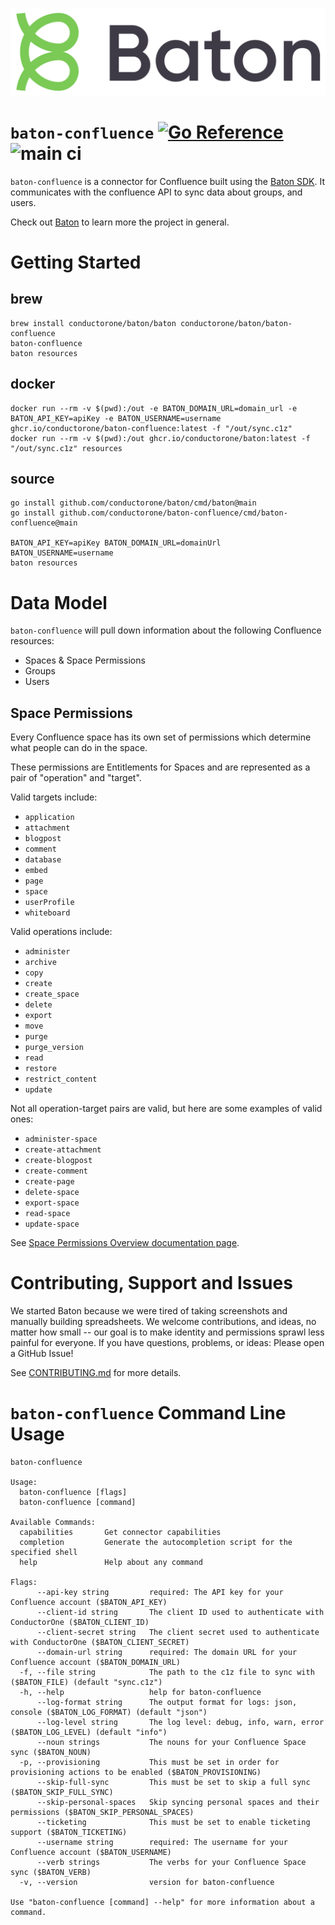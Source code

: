 ![Baton Logo](./docs/images/baton-logo.png)

# `baton-confluence` [![Go Reference](https://pkg.go.dev/badge/github.com/conductorone/baton-confluence.svg)](https://pkg.go.dev/github.com/conductorone/baton-confluence) ![main ci](https://github.com/conductorone/baton-confluence/actions/workflows/main.yaml/badge.svg)

`baton-confluence` is a connector for Confluence built using the [Baton SDK](https://github.com/conductorone/baton-sdk). It communicates with the confluence API to sync data about groups, and users.

Check out [Baton](https://github.com/conductorone/baton) to learn more the project in general.

# Getting Started

## brew

```
brew install conductorone/baton/baton conductorone/baton/baton-confluence
baton-confluence
baton resources
```

## docker

```
docker run --rm -v $(pwd):/out -e BATON_DOMAIN_URL=domain_url -e BATON_API_KEY=apiKey -e BATON_USERNAME=username ghcr.io/conductorone/baton-confluence:latest -f "/out/sync.c1z"
docker run --rm -v $(pwd):/out ghcr.io/conductorone/baton:latest -f "/out/sync.c1z" resources
```

## source

```
go install github.com/conductorone/baton/cmd/baton@main
go install github.com/conductorone/baton-confluence/cmd/baton-confluence@main

BATON_API_KEY=apiKey BATON_DOMAIN_URL=domainUrl BATON_USERNAME=username
baton resources
```

# Data Model

`baton-confluence` will pull down information about the following Confluence resources:
- Spaces & Space Permissions
- Groups
- Users

## Space Permissions
Every Confluence space has its own set of permissions which determine what 
people can do in the space.

These permissions are Entitlements for Spaces and are represented as a pair of
"operation" and "target".

Valid targets include:
- `application`
- `attachment`
- `blogpost`
- `comment`
- `database`
- `embed`
- `page`
- `space`
- `userProfile`
- `whiteboard`

Valid operations include:
- `administer`
- `archive`
- `copy`
- `create`
- `create_space`
- `delete`
- `export`
- `move`
- `purge`
- `purge_version`
- `read`
- `restore`
- `restrict_content`
- `update`

Not all operation-target pairs are valid, but here are some examples of valid ones:
- `administer-space`
- `create-attachment`
- `create-blogpost`
- `create-comment`
- `create-page`
- `delete-space`
- `export-space`
- `read-space`
- `update-space`

See [Space Permissions Overview documentation page](https://confluence.atlassian.com/doc/space-permissions-overview-139521.html).

# Contributing, Support and Issues

We started Baton because we were tired of taking screenshots and manually 
building spreadsheets. We welcome contributions, and ideas, no matter how small 
-- our goal is to make identity and permissions sprawl less painful for 
everyone. If you have questions, problems, or ideas: Please open a GitHub Issue!

See [CONTRIBUTING.md](https://github.com/ConductorOne/baton/blob/main/CONTRIBUTING.md) for more details.

# `baton-confluence` Command Line Usage

```
baton-confluence

Usage:
  baton-confluence [flags]
  baton-confluence [command]

Available Commands:
  capabilities       Get connector capabilities
  completion         Generate the autocompletion script for the specified shell
  help               Help about any command

Flags:
      --api-key string         required: The API key for your Confluence account ($BATON_API_KEY)
      --client-id string       The client ID used to authenticate with ConductorOne ($BATON_CLIENT_ID)
      --client-secret string   The client secret used to authenticate with ConductorOne ($BATON_CLIENT_SECRET)
      --domain-url string      required: The domain URL for your Confluence account ($BATON_DOMAIN_URL)
  -f, --file string            The path to the c1z file to sync with ($BATON_FILE) (default "sync.c1z")
  -h, --help                   help for baton-confluence
      --log-format string      The output format for logs: json, console ($BATON_LOG_FORMAT) (default "json")
      --log-level string       The log level: debug, info, warn, error ($BATON_LOG_LEVEL) (default "info")
      --noun strings           The nouns for your Confluence Space sync ($BATON_NOUN)
  -p, --provisioning           This must be set in order for provisioning actions to be enabled ($BATON_PROVISIONING)
      --skip-full-sync         This must be set to skip a full sync ($BATON_SKIP_FULL_SYNC)
      --skip-personal-spaces   Skip syncing personal spaces and their permissions ($BATON_SKIP_PERSONAL_SPACES)
      --ticketing              This must be set to enable ticketing support ($BATON_TICKETING)
      --username string        required: The username for your Confluence account ($BATON_USERNAME)
      --verb strings           The verbs for your Confluence Space sync ($BATON_VERB)
  -v, --version                version for baton-confluence

Use "baton-confluence [command] --help" for more information about a command.
```
